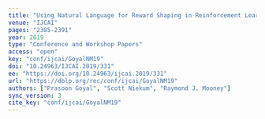 ```yaml
---
title: "Using Natural Language for Reward Shaping in Reinforcement Learning."
venue: "IJCAI"
pages: "2385-2391"
year: 2019
type: "Conference and Workshop Papers"
access: "open"
key: "conf/ijcai/GoyalNM19"
doi: "10.24963/IJCAI.2019/331"
ee: "https://doi.org/10.24963/ijcai.2019/331"
url: "https://dblp.org/rec/conf/ijcai/GoyalNM19"
authors: ["Prasoon Goyal", "Scott Niekum", "Raymond J. Mooney"]
sync_version: 3
cite_key: "conf/ijcai/GoyalNM19"
---
```


